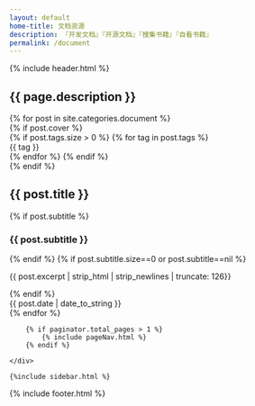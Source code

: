 ```yaml
---
layout: default
home-title: 文档资源
description: 『开发文档』『开源文档』『搜集书籍』『自看书籍』
permalink: /document
---
```


{% include header.html %}
<div class="g-banner tags-banner {{ site.postPatterns | prepend: 'post-pattern-' }} {{ site.theme-color | prepend: 'bgcolor-' }}" data-theme="{{ site.theme-color }}">
    <h2>{{ page.description }}</h2>
</div>

<main class="g-container home-content">
    <div class="article-list">
        {% for post in site.categories.document %}
            <article class="article-item">
                {% if post.cover %}
                <div class="post-cover">
                    {% if post.tags.size > 0 %}
                            {% for tag in post.tags  %}
                            <div class="ribbon">
                    <span>{{ tag }}</span>
                    </div>
                            {% endfor %}
                        {% endif %}
                    <a class="post-link" href="{{ post.url }}" title="{{ post.title }}"></a>
                    <img src="{{ post.cover }}" alt="">
                </div>
                {% endif %}
                <section class="post-preview">
                    <a class="post-link" href="{{ post.url }}" title="{{ post.title }}"></a>
                    <h2 class="post-title">{{ post.title }}</h2>
                    {% if post.subtitle %}
                    <h3 class="post-subtitle">{{ post.subtitle }}</h3>
                    {% endif %}
                    {% if post.subtitle.size==0 or post.subtitle==nil %}
                    <p class="post-excerpt">{{ post.excerpt | strip_html | strip_newlines | truncate: 126}}</p>
                    {% endif %}
                </section>
                <footer class="post-meta">
                    <time class="post-date" datetime="{{ post.date | date:"%y-%m-%d" }}">{{ post.date | date_to_string }}</time>
                </footer>
            </article>
        {% endfor %}

        {% if paginator.total_pages > 1 %}
            {% include pageNav.html %}
        {% endif %}

    </div>

    {%include sidebar.html %}
</main>
{% include footer.html %}
